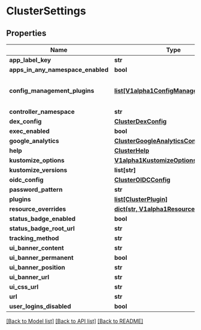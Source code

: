 # ClusterSettings

## Properties
Name | Type | Description | Notes
------------ | ------------- | ------------- | -------------
**app_label_key** | **str** |  | [optional] 
**apps_in_any_namespace_enabled** | **bool** |  | [optional] 
**config_management_plugins** | [**list[V1alpha1ConfigManagementPlugin]**](V1alpha1ConfigManagementPlugin.md) | Deprecated: use sidecar plugins instead. | [optional] 
**controller_namespace** | **str** |  | [optional] 
**dex_config** | [**ClusterDexConfig**](ClusterDexConfig.md) |  | [optional] 
**exec_enabled** | **bool** |  | [optional] 
**google_analytics** | [**ClusterGoogleAnalyticsConfig**](ClusterGoogleAnalyticsConfig.md) |  | [optional] 
**help** | [**ClusterHelp**](ClusterHelp.md) |  | [optional] 
**kustomize_options** | [**V1alpha1KustomizeOptions**](V1alpha1KustomizeOptions.md) |  | [optional] 
**kustomize_versions** | **list[str]** |  | [optional] 
**oidc_config** | [**ClusterOIDCConfig**](ClusterOIDCConfig.md) |  | [optional] 
**password_pattern** | **str** |  | [optional] 
**plugins** | [**list[ClusterPlugin]**](ClusterPlugin.md) |  | [optional] 
**resource_overrides** | [**dict(str, V1alpha1ResourceOverride)**](V1alpha1ResourceOverride.md) |  | [optional] 
**status_badge_enabled** | **bool** |  | [optional] 
**status_badge_root_url** | **str** |  | [optional] 
**tracking_method** | **str** |  | [optional] 
**ui_banner_content** | **str** |  | [optional] 
**ui_banner_permanent** | **bool** |  | [optional] 
**ui_banner_position** | **str** |  | [optional] 
**ui_banner_url** | **str** |  | [optional] 
**ui_css_url** | **str** |  | [optional] 
**url** | **str** |  | [optional] 
**user_logins_disabled** | **bool** |  | [optional] 

[[Back to Model list]](../README.md#documentation-for-models) [[Back to API list]](../README.md#documentation-for-api-endpoints) [[Back to README]](../README.md)


